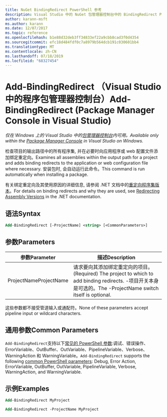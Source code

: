 ```yaml
---
title: NuGet BindingRedirect PowerShell 参考
description: Visual Studio 中的 NuGet 包管理器控制台中的 BindingRedirect PowerShell 命令参考。
author: karann-msft
ms.author: karann
ms.date: 12/07/2017
ms.topic: reference
ms.openlocfilehash: b1e88d32deb3ff34833ef22a9cbb8cad3f0d4354
ms.sourcegitcommit: efc18d484fdf0c7a8979b564dcb191c030601bb4
ms.translationtype: MT
ms.contentlocale: zh-CN
ms.lasthandoff: 07/18/2019
ms.locfileid: "68327454"
---
```

# <a name="add-bindingredirect-package-manager-console-in-visual-studio"></a><span data-ttu-id="3084e-103">Add-BindingRedirect （Visual Studio 中的程序包管理器控制台）</span><span class="sxs-lookup"><span data-stu-id="3084e-103">Add-BindingRedirect (Package Manager Console in Visual Studio)</span></span>

<span data-ttu-id="3084e-104">*仅在 Windows 上的 Visual Studio 中的[包管理器控制台](../../consume-packages/install-use-packages-powershell.md)内可用。*</span><span class="sxs-lookup"><span data-stu-id="3084e-104">*Available only within the [Package Manager Console](../../consume-packages/install-use-packages-powershell.md) in Visual Studio on Windows.*</span></span>

<span data-ttu-id="3084e-105">检查项目的输出路径中的所有程序集, 并在必要时向应用程序或 web 配置文件添加绑定重定向。</span><span class="sxs-lookup"><span data-stu-id="3084e-105">Examines all assemblies within the output path for a project and adds binding redirects to the application or web configuration file where necessary.</span></span> <span data-ttu-id="3084e-106">安装包时, 会自动运行此命令。</span><span class="sxs-lookup"><span data-stu-id="3084e-106">This command is run automatically when installing a package.</span></span>

<span data-ttu-id="3084e-107">有关绑定重定向及其使用原因的详细信息, 请参阅 .NET 文档中的[重定向程序集版本](/dotnet/framework/configure-apps/redirect-assembly-versions)。</span><span class="sxs-lookup"><span data-stu-id="3084e-107">For details on binding redirects and why they are used, see [Redirecting Assembly Versions](/dotnet/framework/configure-apps/redirect-assembly-versions) in the .NET documentation.</span></span>

## <a name="syntax"></a><span data-ttu-id="3084e-108">语法</span><span class="sxs-lookup"><span data-stu-id="3084e-108">Syntax</span></span>

```ps
Add-BindingRedirect [-ProjectName] <string> [<CommonParameters>]
```

## <a name="parameters"></a><span data-ttu-id="3084e-109">参数</span><span class="sxs-lookup"><span data-stu-id="3084e-109">Parameters</span></span>

| <span data-ttu-id="3084e-110">参数</span><span class="sxs-lookup"><span data-stu-id="3084e-110">Parameter</span></span> | <span data-ttu-id="3084e-111">描述</span><span class="sxs-lookup"><span data-stu-id="3084e-111">Description</span></span> |
| --- | --- |
| <span data-ttu-id="3084e-112">ProjectName</span><span class="sxs-lookup"><span data-stu-id="3084e-112">ProjectName</span></span> | <span data-ttu-id="3084e-113">请求要向其添加绑定重定向的项目。</span><span class="sxs-lookup"><span data-stu-id="3084e-113">(Required) The project to which to add binding redirects.</span></span> <span data-ttu-id="3084e-114">-项目开关本身是可选的。</span><span class="sxs-lookup"><span data-stu-id="3084e-114">The -ProjectName switch itself is optional.</span></span> |

<span data-ttu-id="3084e-115">这些参数都不接受管道输入或通配符。</span><span class="sxs-lookup"><span data-stu-id="3084e-115">None of these parameters accept pipeline input or wildcard characters.</span></span>

## <a name="common-parameters"></a><span data-ttu-id="3084e-116">通用参数</span><span class="sxs-lookup"><span data-stu-id="3084e-116">Common Parameters</span></span>

<span data-ttu-id="3084e-117">`Add-BindingRedirect`支持以下[常见的 PowerShell 参数](http://go.microsoft.com/fwlink/?LinkID=113216):调试、错误操作、ErrorVariable、OutBuffer、OutVariable、PipelineVariable、Verbose、WarningAction 和 WarningVariable。</span><span class="sxs-lookup"><span data-stu-id="3084e-117">`Add-BindingRedirect` supports the following [common PowerShell parameters](http://go.microsoft.com/fwlink/?LinkID=113216): Debug, Error Action, ErrorVariable, OutBuffer, OutVariable, PipelineVariable, Verbose, WarningAction, and WarningVariable.</span></span>

## <a name="examples"></a><span data-ttu-id="3084e-118">示例</span><span class="sxs-lookup"><span data-stu-id="3084e-118">Examples</span></span>

```ps
Add-BindingRedirect MyProject

Add-BindingRedirect -ProjectName MyProject
```